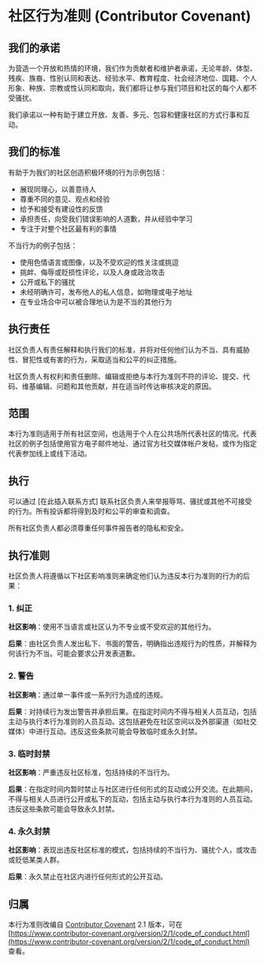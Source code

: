 # 社区行为准则 (Contributor Covenant)

## 我们的承诺

为营造一个开放和热情的环境，我们作为贡献者和维护者承诺，无论年龄、体型、残疾、族裔、性别认同和表达、经验水平、教育程度、社会经济地位、国籍、个人形象、种族、宗教或性认同和取向，我们都将让参与我们项目和社区的每个人都不受骚扰。

我们承诺以一种有助于建立开放、友善、多元、包容和健康社区的方式行事和互动。

## 我们的标准

有助于为我们的社区创造积极环境的行为示例包括：

*   展现同理心，以善意待人
*   尊重不同的意见、观点和经验
*   给予和接受有建设性的反馈
*   承担责任，向受我们错误影响的人道歉，并从经验中学习
*   专注于对整个社区最有利的事情

不当行为的例子包括：

*   使用色情语言或图像，以及不受欢迎的性关注或挑逗
*   挑衅、侮辱或贬损性评论，以及人身或政治攻击
*   公开或私下的骚扰
*   未经明确许可，发布他人的私人信息，如物理或电子地址
*   在专业场合中可以被合理地认为是不当的其他行为

## 执行责任

社区负责人有责任解释和执行我们的标准，并将对任何他们认为不当、具有威胁性、冒犯性或有害的行为，采取适当和公平的纠正措施。

社区负责人有权利和责任删除、编辑或拒绝与本行为准则不符的评论、提交、代码、维基编辑、问题和其他贡献，并在适当时传达审核决定的原因。

## 范围

本行为准则适用于所有社区空间，也适用于个人在公共场所代表社区的情况。代表社区的例子包括使用官方电子邮件地址、通过官方社交媒体帐户发帖，或作为指定代表参加线上或线下活动。

## 执行

可以通过 [在此插入联系方式] 联系社区负责人来举报辱骂、骚扰或其他不可接受的行为。所有投诉都将得到及时和公平的审查和调查。

所有社区负责人都必须尊重任何事件报告者的隐私和安全。

## 执行准则

社区负责人将遵循以下社区影响准则来确定他们认为违反本行为准则的行为的后果：

### 1. 纠正

**社区影响**：使用不当语言或社区认为不专业或不受欢迎的其他行为。

**后果**：由社区负责人发出私下、书面的警告，明确指出违规行为的性质，并解释为何该行为不当。可能会要求公开发表道歉。

### 2. 警告

**社区影响**：通过单一事件或一系列行为造成的违规。

**后果**：对持续行为发出警告并承担后果。在指定时间内不得与相关人员互动，包括主动与执行本行为准则的人员互动。这包括避免在社区空间以及外部渠道（如社交媒体）中进行互动。违反这些条款可能会导致临时或永久封禁。

### 3. 临时封禁

**社区影响**：严重违反社区标准，包括持续的不当行为。

**后果**：在指定时间内暂时禁止与社区进行任何形式的互动或公开交流。在此期间，不得与相关人员进行公开或私下的互动，包括主动与执行本行为准则的人员互动。违反这些条款可能会导致永久封禁。

### 4. 永久封禁

**社区影响**：表现出违反社区标准的模式，包括持续的不当行为、骚扰个人，或攻击或贬低某类人群。

**后果**：永久禁止在社区内进行任何形式的公开互动。

## 归属

本行为准则改编自 [Contributor Covenant](https://www.contributor-covenant.org) 2.1 版本，可在 [https://www.contributor-covenant.org/version/2/1/code_of_conduct.html](https://www.contributor-covenant.org/version/2/1/code_of_conduct.html) 查看。
